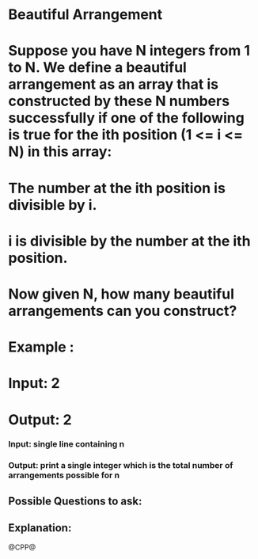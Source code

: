 # Beautiful Arrangement
# Suppose you have N integers from 1 to N. We define a beautiful arrangement as an array that is constructed by these N numbers successfully if one of the following is true for the ith position (1 <= i <= N) in this array:
# The number at the ith position is divisible by i.
# i is divisible by the number at the ith position.
# Now given N, how many beautiful arrangements can you construct?

# Example :
# Input: 2
# Output: 2
### Input: single line containing n
### Output: print a single integer which is the total number of arrangements possible for n
## Possible Questions to ask:

## Explanation:

@CPP@
